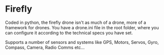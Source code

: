 # Firefly
Coded in python, the firefly drone isn't as much of a drone, more of a framework for drones.
You have a drone.ini file in the root folder, where you can configure it according to the technical specs you have set.

Supports a number of sensors and systems like GPS, Motors, Servos, Gyro, Compass, Camera, Radio Comms etc...
